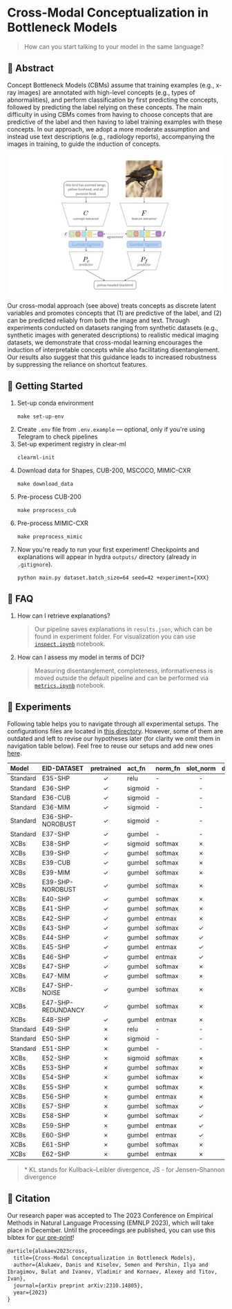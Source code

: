 # Cross-Modal Conceptualization in Bottleneck Models

> How can you start talking to your model in the same language?

## 🎯 Abstract

Concept Bottleneck Models (CBMs) assume that training examples (e.g., x-ray images) are annotated with high-level concepts (e.g., types of abnormalities), and perform classification by first predicting the concepts, followed by predicting the label relying on these concepts. The main difficulty in using CBMs comes from having to choose concepts that are predictive of the label and then having to label training examples with these concepts. In our approach, we adopt a more moderate assumption and instead use text descriptions (e.g., radiology reports), accompanying the images in training, to guide the induction of concepts.

![overview](docs/architecture-overview.png)

Our cross-modal approach (see above) treats concepts as discrete latent variables and promotes concepts that (1) are predictive of the label, and (2) can be predicted reliably from both the image and text. Through experiments conducted on datasets ranging from synthetic datasets (e.g., synthetic images with generated descriptions) to realistic medical imaging datasets, we demonstrate that cross-modal learning encourages the induction of interpretable concepts while also facilitating disentanglement. Our results also suggest that this guidance leads to increased robustness by suppressing the reliance on shortcut features.



## 🚀 Getting Started
1. Set-up conda environment
    ```
    make set-up-env
    ```
2. Create `.env` file from `.env.example` — optional, only if you're using Telegram to check pipelines
3. Set-up experiment registry in clear-ml
    ```
    clearml-init
    ```
4. Download data for Shapes, CUB-200, MSCOCO, MIMIC-CXR
    ```
    make download_data
    ```
5. Pre-process CUB-200
    ```
    make preprocess_cub
    ```
6. Pre-process MIMIC-CXR
    ```
    make preprocess_mimic
    ```
7. Now you're ready to run your first experiment! Checkpoints and explanations will appear in hydra `outputs/` directory (already in `.gitignore`).
    ```
    python main.py dataset.batch_size=64 seed=42 +experiment={XXX}
    ```


## 🤔 FAQ

1. How can I retrieve explanations?
    > Our pipeline saves explanations in `results.json`, which can be found in experiment folder. For visualization you can use [`inspect.ipynb`](notebooks/inspect.ipynb) notebook.

2. How can I assess my model in terms of DCI?
    > Measuring disentanglement, completeness, informativeness is moved outside the default pipeline and can be performed via [`metrics.ipynb`](notebooks/metrics.ipynb) notebook.


## 🧬 Experiments

Following table helps you to navigate through all experimental setups. The configurations files are located in [this directory](autoconcept/config/conf/). However, some of them are outdated and left to revise our hypotheses later (for clarity we omit them in navigation table below). Feel free to reuse our setups and add new ones [here](autoconcept/config/conf/experiment).

| Model     | EID-DATASET  | pretrained | act_fn  | norm_fn  | slot_norm | dummy_concept | dummy_tokens | reg_dist | tie_loss*   |
|:------------|:-----------|:-----------:|:----------|:----------|:----------:|:-------------:|:---------------:|:---------------:|:---------------|
| Standard | E35-SHP | ✓ | relu | - | - | -| - | - | - |
| Standard | E36-SHP | ✓ | sigmoid  | - | - | - | - | - | - |
| Standard | E36-CUB | ✓ | sigmoid  | - | - | - | - | - | - |
| Standard | E36-MIM | ✓ | sigmoid  | - | - | - | - | - | - |
| Standard | E36-SHP-NOROBUST | ✓ | sigmoid  | - | - | - | - | - | - |
| Standard | E37-SHP | ✓ | gumbel  | - | - | - | - | - | - |
| XCBs | E38-SHP | ✓ | sigmoid | softmax | ✗ | - | - | ✗ | JS($f, c$) |
| XCBs | E39-SHP | ✓ | gumbel | softmax | ✗ | - | - | ✗ | JS($f, c$) |
| XCBs | E39-CUB | ✓ | gumbel | softmax | ✗ | - | - | ✗ | JS($f, c$) |
| XCBs | E39-MIM | ✓ | gumbel | softmax | ✗ | - | - | ✗ | JS($f, c$) |
| XCBs | E39-SHP-NOROBUST | ✓ | gumbel | softmax | ✗ | - | - | ✗ | JS($f, c$) |
| XCBs | E40-SHP | ✓| gumbel  | softmax | ✗ | - | -  | ✗ | KL($f, c$) |
| XCBs | E41-SHP | ✓ | gumbel | softmax | ✗ | - | - | ✗ | KL($c, f$) |
| XCBs | E42-SHP | ✓ | gumbel | entmax | ✗ | - | - | ✗ | JS($f, c$) |
| XCBs | E43-SHP | ✓ | gumbel | softmax | ✓ | ✓ | ✗ | ✗ | JS($f, c$) |
| XCBs | E44-SHP | ✓ | gumbel | softmax | ✓ | ✓ | ✓ | ✗ | JS($f, c$) |
| XCBs | E45-SHP | ✓ | gumbel | entmax | ✓ | ✓ | ✗ | ✗ | JS($f, c$) |
| XCBs | E46-SHP | ✓ | gumbel | entmax | ✓ | ✓ | ✓ | ✗ | JS($f, c$) |
| XCBs | E47-SHP | ✓ | gumbel  | softmax | ✗ | - | - | ✓ | JS($f, c$) |
| XCBs | E47-MIM | ✓ | gumbel  | softmax | ✗ | - | - | ✓ | JS($f, c$) |
| XCBs | E47-SHP-NOISE | ✓ | gumbel  | softmax | ✗ | - | - | ✓ | JS($f, c$) |
| XCBs | E47-SHP-REDUNDANCY | ✓ | gumbel  | softmax | ✗ | - | - | ✓ | JS($f, c$) |
| XCBs | E48-SHP | ✓ | gumbel  | entmax | ✗ | - | - | ✓ | JS($f, c$) |
| Standard | E49-SHP | ✗ | relu |  - | - | -| - | - | - |
| Standard | E50-SHP | ✗ | sigmoid | - | - | - | - | - | - |
| Standard | E51-SHP | ✗ | gumbel | - | - | - | - | - | - |
| XCBs | E52-SHP | ✗ | sigmoid | softmax | ✗ | - | - | ✗ | JS($f, c$) |
| XCBs | E53-SHP | ✗ |  gumbel | softmax | ✗ | - | - | ✗ | JS($f, c$) |
| XCBs | E54-SHP | ✗ | gumbel | softmax | ✗ | - | -  | ✗ | KL($f, c$) |
| XCBs | E55-SHP | ✗ |  gumbel  | softmax | ✗ | - | - | ✗ | KL($c, f$) |
| XCBs | E56-SHP | ✗ |  gumbel  | entmax | ✗ | - | - | ✗ | JS($f, c$) |
| XCBs | E57-SHP | ✗ | gumbel | softmax | ✓ | ✓ | ✗ | ✗ | JS($f, c$) |
| XCBs | E58-SHP | ✗ |  gumbel  | softmax | ✓ | ✓ | ✓ | ✗ | JS($f, c$) |
| XCBs | E59-SHP | ✗ | gumbel | entmax | ✓ | ✓ | ✗ | ✗ | JS($f, c$) |
| XCBs | E60-SHP | ✗ |  gumbel | entmax | ✓ | ✓ | ✓ | ✗ | JS($f, c$) |
| XCBs | E61-SHP | ✗ |  gumbel | softmax | ✗ | - | - | ✓ | JS($f, c$) |
| XCBs | E62-SHP | ✗ | gumbel | entmax | ✗ | - | - | ✓ | JS($f, c$) |

> \* KL stands for Kullback–Leibler divergence, JS - for Jensen–Shannon divergence

## 📖 Citation

Our research paper was accepted to The 2023 Conference on Empirical Methods in Natural Language Processing (EMNLP 2023), which will take place in December. Until the proceedings are published, you can use this bibtex for [our pre-print](https://arxiv.org/abs/2310.14805)!
```
@article{alukaev2023cross,
  title={Cross-Modal Conceptualization in Bottleneck Models},
  author={Alukaev, Danis and Kiselev, Semen and Pershin, Ilya and Ibragimov, Bulat and Ivanov, Vladimir and Kornaev, Alexey and Titov, Ivan},
  journal={arXiv preprint arXiv:2310.14805},
  year={2023}
}
```
